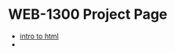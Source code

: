 # WEB-1300 Project Page

<ul>
<li><a href="intro to html/index.html" target="_blank">intro to html</a><li>
<ul>